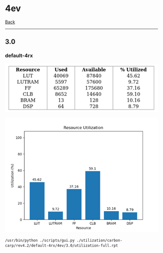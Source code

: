 # 4ev

[Back](<../rev4.2.md>)

---

## 3.0
### default-4rx

<p align="center">
	<img src="../../../../images/carbon-carp/rev4.2/default-4rx/4ev/3.0/table.jpg" />
</p>

<p align="center">
	<img src="../../../../images/carbon-carp/rev4.2/default-4rx/4ev/3.0/graph.png" />
</p>

`/usr/bin/python ./scripts/gui.py ./utilization/carbon-carp/rev4.2/default-4rx/4ev/3.0/utilization-full.rpt`

